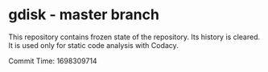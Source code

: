 # gdisk - master branch

This repository contains frozen state of the repository.
Its history is cleared. It is used only for static code
analysis with Codacy.

Commit Time: 1698309714
